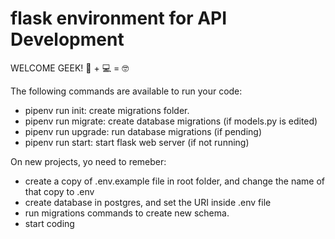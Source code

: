 # flask environment for API Development

WELCOME GEEK! 🐍 + 💻 = 🤓

The following commands are available to run your code:

- pipenv run init: create migrations folder.
- pipenv run migrate: create database migrations (if models.py is edited)
- pipenv run upgrade: run database migrations (if pending)
- pipenv run start: start flask web server (if not running)

On new projects, yo need to remeber:

- create a copy of .env.example file in root folder, and change the name of that copy to .env
- create database in postgres, and set the URI inside .env file
- run migrations commands to create new schema.
- start coding